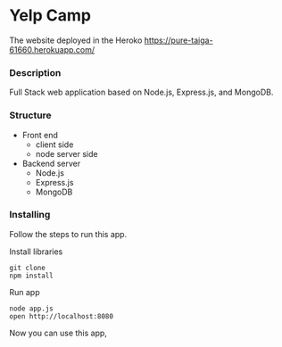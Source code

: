 # Yelp Camp
The website deployed in the Heroko
https://pure-taiga-61660.herokuapp.com/

### Description
Full Stack web application based on Node.js, Express.js, and MongoDB.

### Structure
- Front end
  - client side
  - node server side
- Backend server
  - Node.js 
  - Express.js
  - MongoDB
  
### Installing

Follow the steps to run this app.

Install libraries

```
git clone
npm install
```

Run app

```
node app.js
open http://localhost:8080
```

Now you can use this app,
